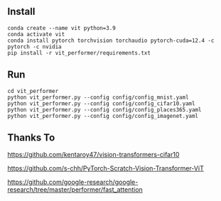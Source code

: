 ## Install
```
conda create --name vit python=3.9
conda activate vit
conda install pytorch torchvision torchaudio pytorch-cuda=12.4 -c pytorch -c nvidia
pip install -r vit_performer/requirements.txt
```

## Run

```
cd vit_performer
python vit_performer.py --config config/config_mnist.yaml
python vit_performer.py --config config/config_cifar10.yaml
python vit_performer.py --config config/config_places365.yaml
python vit_performer.py --config config/config_imagenet.yaml
```

## Thanks To

https://github.com/kentaroy47/vision-transformers-cifar10

https://github.com/s-chh/PyTorch-Scratch-Vision-Transformer-ViT

https://github.com/google-research/google-research/tree/master/performer/fast_attention

